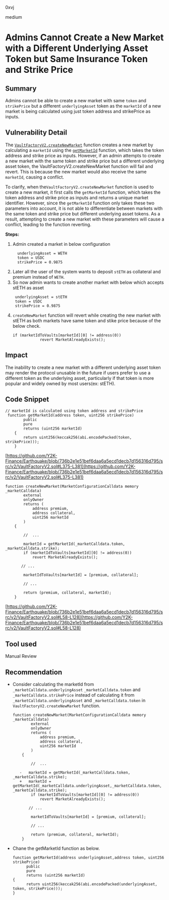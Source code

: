 0xvj

medium

# Admins Cannot Create a New Market with a Different Underlying Asset Token but Same Insurance Token and Strike Price

## Summary
Admins cannot be able to create a new market with same `token` and `strikePrice` but a different `underlyingAsset` token as the `marketId` of a new market is being calculated using just token address and strikePrice as inputs.

## Vulnerability Detail

The [`VaultFactoryV2.createNewMarket`](https://github.com/Y2K-Finance/Earthquake/blob/736b2e1e51bef6daa6a5ecd1decb7d156316d795/src/v2/VaultFactoryV2.sol#L58-L128) function creates a new market by calculating a `marketId` using the [`getMarketId`](https://github.com/Y2K-Finance/Earthquake/blob/736b2e1e51bef6daa6a5ecd1decb7d156316d795/src/v2/VaultFactoryV2.sol#L375-L381) function, which takes the token address and strike price as inputs. However, if an admin attempts to create a new market with the same token and strike price but a different underlying asset token, the VaultFactoryV2.createNewMarket  function will fail and revert. This is because the new market would also receive the same `marketId`, causing a conflict.

To clarify, when the`VaultFactoryV2.createNewMarket` function is used to create a new market, it first calls the `getMarketId` function, which takes the token address and strike price as inputs and returns a unique market identifier. However, since the `getMarketId` function only takes these two parameters into account, it is not able to differentiate between markets with the same token and strike price but different underlying asset tokens. As a result, attempting to create a new market with these parameters will cause a conflict, leading to the function reverting.

**Steps:**

1. Admin created a market in below configuration
   ```
     underlyingAsset = WETH
     token = USDC
     strikePrice = 0.9875
     ```
3. Later all the user of the system wants to deposit `stETH` as collateral and premium instead of `WETH`.
4. So now admin wants to create another market with below which accepts stETH as asset
    ```
     underlyingAsset = stETH
     token = USDC
     strikePrice = 0.9875
     ```
5. `createNewMarket` function will revert while creating the new market with stETH as both markets have same token and stike price because of the below check.
    ```solidity
    if (marketIdToVaults[marketId][0] != address(0))
                revert MarketAlreadyExists();
    ```

## Impact

The inability to create a new market with a different underlying asset token may render the protocol unusable in the future if users prefer to use a different token as the underlying asset, particularly if that token is more popular and widely owned by most users(ex: stETH).



## Code Snippet
```solidity
// marketId is calculated using token address and strikePrice
 function getMarketId(address token, uint256 strikePrice)
        public
        pure
        returns (uint256 marketId)
    {
        return uint256(keccak256(abi.encodePacked(token, strikePrice)));
    }
```
[https://github.com/Y2K-Finance/Earthquake/blob/736b2e1e51bef6daa6a5ecd1decb7d156316d795/src/v2/VaultFactoryV2.sol#L375-L381](https://github.com/Y2K-Finance/Earthquake/blob/736b2e1e51bef6daa6a5ecd1decb7d156316d795/src/v2/VaultFactoryV2.sol#L375-L381)
```solidity
function createNewMarket(MarketConfigurationCalldata memory _marketCalldata)
        external
        onlyOwner
        returns (
            address premium,
            address collateral,
            uint256 marketId
        )
    {
        
        //  ...

        marketId = getMarketId(_marketCalldata.token, _marketCalldata.strike);
        if (marketIdToVaults[marketId][0] != address(0))
            revert MarketAlreadyExists();

       // ...
       
        marketIdToVaults[marketId] = [premium, collateral];

        // ...

        return (premium, collateral, marketId);
    }
```
[https://github.com/Y2K-Finance/Earthquake/blob/736b2e1e51bef6daa6a5ecd1decb7d156316d795/src/v2/VaultFactoryV2.sol#L58-L128](https://github.com/Y2K-Finance/Earthquake/blob/736b2e1e51bef6daa6a5ecd1decb7d156316d795/src/v2/VaultFactoryV2.sol#L58-L128)

## Tool used

Manual Review

## Recommendation
- Consider calculating the marketId from `_marketCalldata.underlyingAsset` `_marketCalldata.token` and `_marketCalldata.strikePrice` instead of calculating it from `_marketCalldata.underlyingAsset` and `_marketCalldata.token` in `VaultFactoryV2.createNewMarket` function.

  ```solidity
  function createNewMarket(MarketConfigurationCalldata memory _marketCalldata)
          external
          onlyOwner
          returns (
              address premium,
              address collateral,
              uint256 marketId
          )
      {
          
          //  ...
  
     -   marketId = getMarketId(_marketCalldata.token, _marketCalldata.strike);
     +   marketId = getMarketId(_marketCalldata.underlyingAsset,_marketCalldata.token, _marketCalldata.strike);
          if (marketIdToVaults[marketId][0] != address(0))
              revert MarketAlreadyExists();
  
         // ...
         
          marketIdToVaults[marketId] = [premium, collateral];
  
          // ...
  
          return (premium, collateral, marketId);
      }
  ```
- Chane the getMarketId function as below.
    ```solidity
    function getMarketId(address underlyingAsset,address token, uint256 strikePrice)
          public
          pure
          returns (uint256 marketId)
    {
          return uint256(keccak256(abi.encodePacked(underlyingAsset, token, strikePrice)));
    }
    ```
